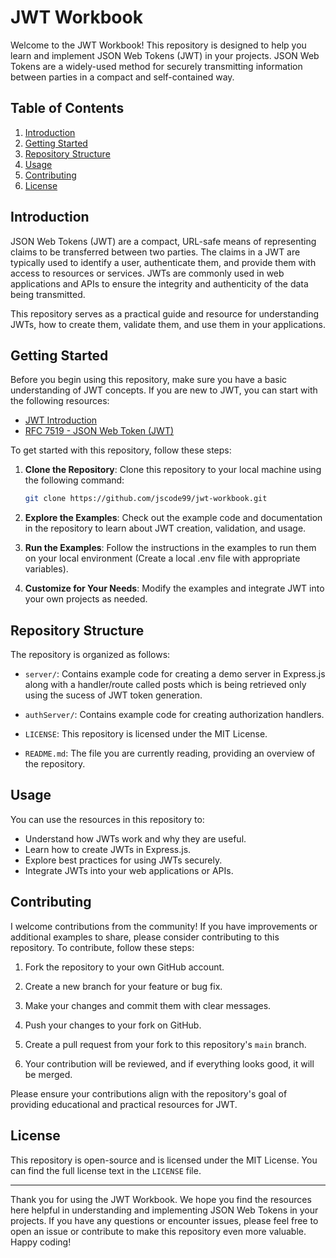 # JWT Workbook

Welcome to the JWT Workbook! This repository is designed to help you learn and implement JSON Web Tokens (JWT) in your projects. JSON Web Tokens are a widely-used method for securely transmitting information between parties in a compact and self-contained way.

## Table of Contents

1. [Introduction](#introduction)
2. [Getting Started](#getting-started)
3. [Repository Structure](#repository-structure)
4. [Usage](#usage)
5. [Contributing](#contributing)
6. [License](#license)

## Introduction

JSON Web Tokens (JWT) are a compact, URL-safe means of representing claims to be transferred between two parties. The claims in a JWT are typically used to identify a user, authenticate them, and provide them with access to resources or services. JWTs are commonly used in web applications and APIs to ensure the integrity and authenticity of the data being transmitted.

This repository serves as a practical guide and resource for understanding JWTs, how to create them, validate them, and use them in your applications.

## Getting Started

Before you begin using this repository, make sure you have a basic understanding of JWT concepts. If you are new to JWT, you can start with the following resources:

- [JWT Introduction](https://jwt.io/introduction)
- [RFC 7519 - JSON Web Token (JWT)](https://tools.ietf.org/html/rfc7519)

To get started with this repository, follow these steps:

1. **Clone the Repository**: Clone this repository to your local machine using the following command:

   ```bash
   git clone https://github.com/jscode99/jwt-workbook.git
   ```

2. **Explore the Examples**: Check out the example code and documentation in the repository to learn about JWT creation, validation, and usage.

3. **Run the Examples**: Follow the instructions in the examples to run them on your local environment (Create a local .env file with appropriate variables).

4. **Customize for Your Needs**: Modify the examples and integrate JWT into your own projects as needed.

## Repository Structure

The repository is organized as follows:

- `server/`: Contains example code for creating a demo server in Express.js along with a handler/route called posts which is being retrieved only using the sucess of JWT token generation.

- `authServer/`: Contains example code for creating authorization handlers.

- `LICENSE`: This repository is licensed under the MIT License.

- `README.md`: The file you are currently reading, providing an overview of the repository.

## Usage

You can use the resources in this repository to:

- Understand how JWTs work and why they are useful.
- Learn how to create JWTs in Express.js.
- Explore best practices for using JWTs securely.
- Integrate JWTs into your web applications or APIs.

## Contributing

I welcome contributions from the community! If you have improvements or additional examples to share, please consider contributing to this repository. To contribute, follow these steps:

1. Fork the repository to your own GitHub account.

2. Create a new branch for your feature or bug fix.

3. Make your changes and commit them with clear messages.

4. Push your changes to your fork on GitHub.

5. Create a pull request from your fork to this repository's `main` branch.

6. Your contribution will be reviewed, and if everything looks good, it will be merged.

Please ensure your contributions align with the repository's goal of providing educational and practical resources for JWT.

## License

This repository is open-source and is licensed under the MIT License. You can find the full license text in the `LICENSE` file.

---

Thank you for using the JWT Workbook. We hope you find the resources here helpful in understanding and implementing JSON Web Tokens in your projects. If you have any questions or encounter issues, please feel free to open an issue or contribute to make this repository even more valuable. Happy coding!